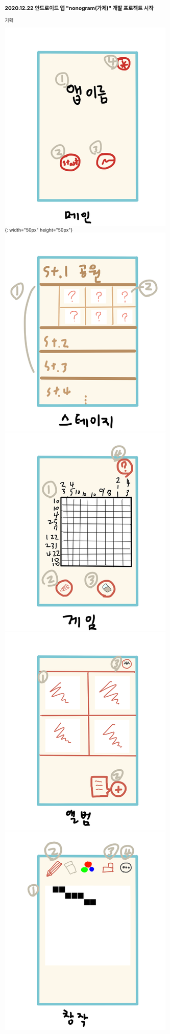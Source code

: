### 2020.12.22 안드로이드 앱 "nonogram(가제)" 개발 프로젝트 시작



기획

![nonogram1](./images/nonogram1.png){: width="50px" height="50px"}
![nonogram1](./images/nonogram2.png)
![nonogram1](./images/nonogram3.png)
![nonogram1](./images/nonogram4.png)
![nonogram1](./images/nonogram5.png)
